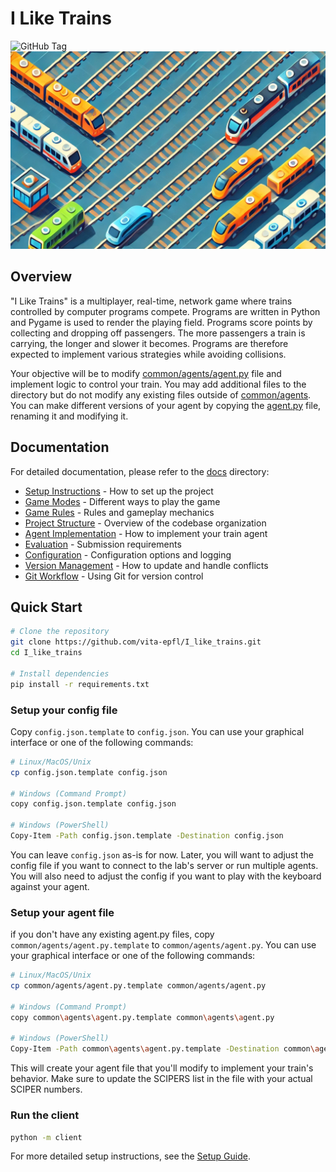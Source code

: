 # I Like Trains
![GitHub Tag](https://img.shields.io/github/v/tag/vita-epfl/I_like_trains)
![Thumbnail](img/thumbnail_2.png)

## Overview

"I Like Trains" is a multiplayer, real-time, network game where trains controlled by computer programs compete. Programs are
written in Python and Pygame is used to render the playing field. Programs score points by collecting and dropping off
passengers. The more passengers a train is carrying, the longer and slower it becomes. Programs are therefore expected
to implement various strategies while avoiding collisions.

Your objective will be to modify [common/agents/agent.py](/common/agents/agent.py) file and implement logic to control
your train. You may add additional files to the directory but do not modify any existing files outside of [common/agents](/common/agents).
You can make different versions of your agent by copying the [agent.py](/common/agents/agent.py) file, renaming it and modifying it.

## Documentation

For detailed documentation, please refer to the [docs](/docs) directory:

- [Setup Instructions](/docs/setup.md) - How to set up the project
- [Game Modes](/docs/game-modes.md) - Different ways to play the game
- [Game Rules](/docs/game-rules.md) - Rules and gameplay mechanics
- [Project Structure](/docs/project-structure.md) - Overview of the codebase organization
- [Agent Implementation](/docs/agent-implementation.md) - How to implement your train agent
- [Evaluation](/docs/evaluation.md) - Submission requirements
- [Configuration](/docs/configuration.md) - Configuration options and logging
- [Version Management](/docs/version-management.md) - How to update and handle conflicts
- [Git Workflow](/docs/git-workflow.md) - Using Git for version control

## Quick Start

```bash
# Clone the repository
git clone https://github.com/vita-epfl/I_like_trains.git
cd I_like_trains

# Install dependencies
pip install -r requirements.txt
```

### Setup your config file

Copy `config.json.template` to `config.json`. You can use your graphical interface or one of the following commands:

```bash
# Linux/MacOS/Unix
cp config.json.template config.json

# Windows (Command Prompt)
copy config.json.template config.json

# Windows (PowerShell)
Copy-Item -Path config.json.template -Destination config.json
```

You can leave `config.json` as-is for now. Later, you will
want to adjust the config file if you want to connect to the lab's server
or run multiple agents. You will also need to adjust the config if you
want to play with the keyboard against your agent.

### Setup your agent file

if you don't have any existing agent.py files, copy `common/agents/agent.py.template` to `common/agents/agent.py`. You can use your graphical interface or one of the following commands:

```bash
# Linux/MacOS/Unix
cp common/agents/agent.py.template common/agents/agent.py

# Windows (Command Prompt)
copy common\agents\agent.py.template common\agents\agent.py

# Windows (PowerShell)
Copy-Item -Path common\agents\agent.py.template -Destination common\agents\agent.py
```

This will create your agent file that you'll modify to implement your train's behavior. Make sure to update the SCIPERS list in the file with your actual SCIPER numbers.

### Run the client

```bash
python -m client
```

For more detailed setup instructions, see the [Setup Guide](/docs/setup.md).

